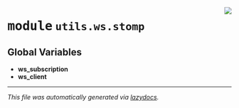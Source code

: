 <!-- markdownlint-disable -->

<a href="../../../src/switch/utils/ws/stomp/__init__.py#L0"><img align="right" src="https://img.shields.io/badge/-source-cccccc?style=flat-square"/></a>

# <kbd>module</kbd> `utils.ws.stomp`




**Global Variables**
---------------
- **ws_subscription**
- **ws_client**




---

_This file was automatically generated via [lazydocs](https://github.com/ml-tooling/lazydocs)._
